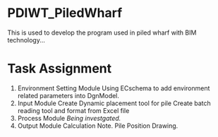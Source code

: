 # PDIWT_PiledWharf
This is used to develop the program used in piled wharf with BIM technology...

# Task Assignment
1. Environment Setting Module
   Using ECschema to add environment related parameters into DgnModel.
2. Input Module
   Create Dynamic placement tool for pile
   Create batch reading tool and format from Excel file
3. Process Module
   _Being investgated._
4. Output Module
   Calculation Note.
   Pile Position Drawing.
